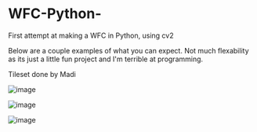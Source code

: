 # WFC-Python-
First attempt at making a WFC in Python, using cv2

Below are a couple examples of what you can expect. Not much flexability as its just a little fun project and I'm terrible at programming.

Tileset done by Madi

![image](https://user-images.githubusercontent.com/46847149/211349314-59c02f68-afee-45b2-a60e-fd2d5e43f401.png)

![image](https://user-images.githubusercontent.com/46847149/211349396-1bf2d2cb-f29e-4a96-973c-aa4e549f143c.png)

![image](https://user-images.githubusercontent.com/46847149/211349482-8fa8643f-7f28-4e2d-95e4-445674b069eb.png)
